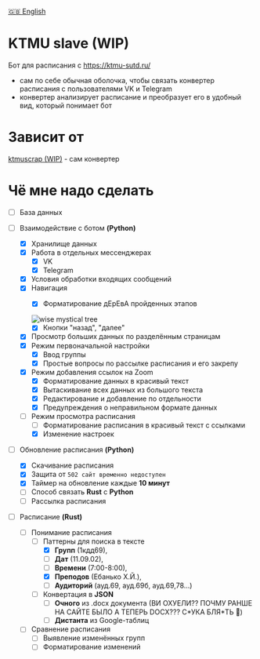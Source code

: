 [🇬🇧 English](/README-EN.md)

# KTMU slave (WIP)

Бот для расписания с https://ktmu-sutd.ru/

- сам по себе обычная оболочка, чтобы связать
конвертер расписания с пользователями 
VK и Telegram
- конвертер анализирует расписание
и преобразует его в удобный вид, который
понимает бот

# Зависит от
[ktmuscrap (WIP)](https://github.com/kerdl/ktmuscrap) - сам конвертер


# Чё мне надо сделать

- [ ] База данных

- [ ] Взаимодействие с ботом **(Python)**
     - [x] Хранилище данных
     - [x] Работа в отдельных мессенджерах
          - [x] VK
          - [x] Telegram
     - [x] Условия обработки входящих сообщений
     - [x] Навигация
          - [x] Форматирование дЕрЕвА пройденных этапов


          ![wise mystical tree](https://i.kym-cdn.com/photos/images/newsfeed/002/444/748/d04.jpg)
          - [x] Кнопки "назад", "далее"
     - [x] Просмотр больших данных по разделённым страницам
     - [x] Режим первоначальной настройки
          - [x] Ввод группы
          - [x] Простые вопросы по рассылке расписания и его закрепу
     - [x] Режим добавления ссылок на Zoom
          - [x] Форматирование данных в красивый текст
          - [x] Вытаскивание всех данных из большого текста
          - [x] Редактирование и добавление по отдельности
          - [x] Предупреждения о неправильном формате данных
     - [ ] Режим просмотра расписания
          - [ ] Форматирование расписания в красивый текст с ссылками
          - [x] Изменение настроек

- [ ] Обновление расписания **(Python)**
     - [x] Скачивание расписания
     - [x] Защита от `502 сайт временно недоступен`
     - [x] Таймер на обновление каждые **10 минут**
     - [ ] Способ связать **Rust** с **Python**
     - [ ] Рассылка расписания

- [ ] Расписание **(Rust)**
     - [ ] Понимание расписания
          - [ ] Паттерны для поиска в тексте
               - [x] **Групп** (1кдд69),
               - [ ] **Дат** (11.09.02),
               - [ ] **Времени** (7:00-8:00),
               - [x] **Преподов** (Ебанько Х.Й.),
               - [ ] **Аудиторий** (ауд.69, ауд.69б, ауд.69,78...)
          - [ ] Конвертация в **JSON**
               - [ ] **Очного** из .docx документа
               (ВИ ОХУЕЛИ?? ПОЧМУ РАНШЕ НА САЙТЕ БЫЛО А ТЕПЕРЬ DOCX??? С\*УКА БЛЯ\*ТЬ 🤬)
               - [ ] **Дистанта** из Google-таблиц
     - [ ] Сравнение расписания
          - [ ] Выявление изменённых групп
          - [ ] Форматирование изменений
